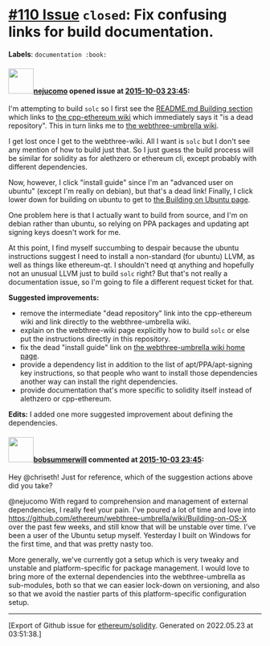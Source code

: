 # [\#110 Issue](https://github.com/ethereum/solidity/issues/110) `closed`: Fix confusing links for build documentation.
**Labels**: `documentation :book:`


#### <img src="https://avatars.githubusercontent.com/u/480497?v=4" width="50">[nejucomo](https://github.com/nejucomo) opened issue at [2015-10-03 23:45](https://github.com/ethereum/solidity/issues/110):

I'm attempting to build `solc` so I first see the [README.md Building section](https://github.com/ethereum/solidity#building) which links to [the cpp-ethereum wiki](https://github.com/ethereum/cpp-ethereum/wiki) which immediately says it "is a dead repository". This in turn links me to [the webthree-umbrella wiki](https://github.com/ethereum/webthree-umbrella/wiki).

I get lost once I get to the webthree-wiki. All I want is `solc` but I don't see any mention of how to build just that. So I just guess the build process will be similar for solidity as for alethzero or ethereum cli, except probably with different dependencies.

Now, however, I click "install guide" since I'm an "advanced user on ubuntu" (except I'm really on debian), but that's a dead link!  Finally, I click lower down for building on ubuntu to get to [the Building on Ubuntu page](https://github.com/ethereum/webthree-umbrella/wiki/Building-on-Ubuntu).

One problem here is that I actually want to build from source, and I'm on debian rather than ubuntu, so relying on PPA packages and updating apt signing keys doesn't work for me.

At this point, I find myself succumbing to despair because the ubuntu instructions suggest I need to install a non-standard (for ubuntu) LLVM, as well as things like ethereum-qt. I shouldn't need qt anything and hopefully not an unusual LLVM just to build `solc` right?  But that's not really a documentation issue, so I'm going to file a different request ticket for that.

**Suggested improvements:**
- remove the intermediate "dead repository" link into the cpp-ethereum wiki and link directly to the webthree-umbrella wiki.
- explain on the webthree-wiki page explicitly how to build `solc` or else put the instructions directly in this repository.
- fix the dead "install guide" link on [the webthree-umbrella wiki home page](https://github.com/ethereum/webthree-umbrella/wiki).
- provide a dependency list in addition to the list of apt/PPA/apt-signing key instructions, so that people who want to install those dependencies another way can install the right dependencies.
- provide documentation that's more specific to solidity itself instead of alethzero or cpp-ethereum.

**Edits:** I added one more suggested improvement about defining the dependencies.


#### <img src="https://avatars.githubusercontent.com/u/3788156?u=f379551fa667ddb096e1ea2ef248d16e7461b1c3&v=4" width="50">[bobsummerwill](https://github.com/bobsummerwill) commented at [2015-10-03 23:45](https://github.com/ethereum/solidity/issues/110#issuecomment-171428370):

Hey @chriseth!    Just for reference, which of the suggestion actions above did you take?

@nejucomo With regard to comprehension and management of external dependencies, I really feel your pain.    I've poured a lot of time and love into https://github.com/ethereum/webthree-umbrella/wiki/Building-on-OS-X over the past few weeks, and still know that will be unstable over time.   I've been a user of the Ubuntu setup myself.     Yesterday I built on Windows for the first time, and that was pretty nasty too.

More generally, we've currently got a setup which is very tweaky and unstable and platform-specific for package management.    I would love to bring more of the external dependencies into the webthree-umbrella as sub-modules, both so that we can easier lock-down on versioning, and also so that we avoid the nastier parts of this platform-specific configuration setup.


-------------------------------------------------------------------------------



[Export of Github issue for [ethereum/solidity](https://github.com/ethereum/solidity). Generated on 2022.05.23 at 03:51:38.]

